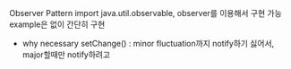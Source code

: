 Observer Pattern
import java.util.observable, observer를 이용해서 구현 가능
example은 없이 간단히 구현

* why necessary setChange()
: minor fluctuation까지 notify하기 싫어서, major할때만 notify하려고
